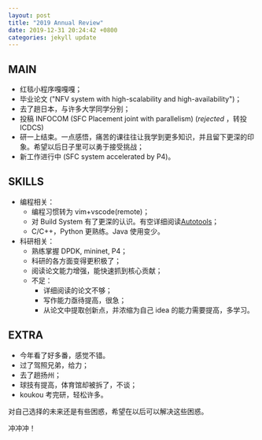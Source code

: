 ```yaml
---
layout: post
title: "2019 Annual Review"
date: 2019-12-31 20:24:42 +0800
categories: jekyll update
---
```


## MAIN

- 红毯小程序嘎嘎嘎；
- 毕业论文 ("NFV system with high-scalability and high-availability")；
- 去了趟日本，与许多大学同学分别；
- 投稿 INFOCOM (SFC Placement joint with parallelism) (_rejected_ ，转投 ICDCS​)
- 研一上结束。一点感悟，痛苦的课往往让我学到更多知识，并且留下更深的印象。希望以后日子里可以勇于接受挑战；
- 新工作进行中 (SFC system accelerated by P4)。

## SKILLS

- 编程相关：
  - 编程习惯转为 vim+vscode(remote)；
  - 对 Build System 有了更深的认识。有空详细阅读[Autotools](https://autotools.io/index.html?utm_source=www.makefile.am&utm_medium=url&utm_campaign=vanitydomains)；
  - C/C++，Python 更熟练。Java 使用变少。
- 科研相关：
  - 熟练掌握 DPDK, mininet, P4；
  - 科研的各方面变得更积极了；
  - 阅读论文能力增强，能快速抓到核心贡献；
  - 不足：
    - 详细阅读的论文不够；
    - 写作能力亟待提高，很急；
    - 从论文中提取创新点，并浓缩为自己 idea 的能力需要提高，多学习。

## EXTRA

- 今年看了好多番，感觉不错。
  <!-- - 荐：[鬼灭](https://www.bilibili.com/bangumi/media/md22718131/?from=search&seid=5434954065268796267)；巨人 3下；[Vinland Saga](https://www.bilibili.com/bangumi/media/md28220475/?from=search&seid=12176764739644017083)；[春物](https://www.bilibili.com/bangumi/media/md1539/?from=search&seid=7946003504816367932)(老番)； -->
- 过了驾照兄弟，给力；
- 去了趟扬州；
- 球技有提高，体育馆却被拆了，不谈；
- koukou 考完研，轻松许多。

对自己选择的未来还是有些困惑，希望在以后可以解决这些困惑。

冲冲冲！
